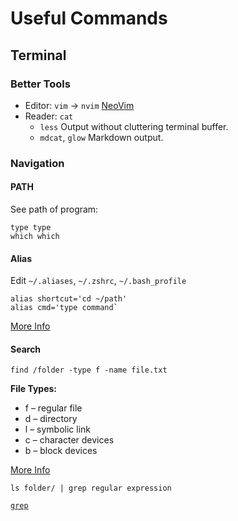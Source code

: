 # Useful Commands

## Terminal

### Better Tools

- Editor: `vim` -> `nvim` [NeoVim](https://neovim.io/)
- Reader: `cat`
	- `less` Output without cluttering terminal buffer.
	- `mdcat`, `glow` Markdown output.

### Navigation

#### PATH

See path of program:

	type type
	which which

#### Alias

Edit `~/.aliases`, `~/.zshrc`, `~/.bash_profile`

	alias shortcut='cd ~/path'
	alias cmd='type command`

[More Info](https://wpbeaches.com/make-an-alias-in-bash-or-zsh-shell-in-macos-with-terminal/)

#### Search

	find /folder -type f -name file.txt

**File Types:**
- f – regular file
- d – directory
- l – symbolic link
- c – character devices
- b – block devices

[More Info](https://linuxhostsupport.com/blog/how-to-search-files-on-the-linux-terminal/)

	ls folder/ | grep regular expression

[`grep`](https://man7.org/linux/man-pages/man1/grep.1.html)
